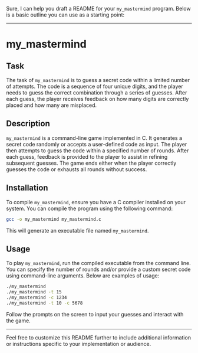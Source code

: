 Sure, I can help you draft a README for your `my_mastermind` program. Below is a basic outline you can use as a starting point:

---

# my_mastermind

## Task

The task of `my_mastermind` is to guess a secret code within a limited number of attempts. The code is a sequence of four unique digits, and the player needs to guess the correct combination through a series of guesses. After each guess, the player receives feedback on how many digits are correctly placed and how many are misplaced.

## Description

`my_mastermind` is a command-line game implemented in C. It generates a secret code randomly or accepts a user-defined code as input. The player then attempts to guess the code within a specified number of rounds. After each guess, feedback is provided to the player to assist in refining subsequent guesses. The game ends either when the player correctly guesses the code or exhausts all rounds without success.

## Installation

To compile `my_mastermind`, ensure you have a C compiler installed on your system. You can compile the program using the following command:

```bash
gcc -o my_mastermind my_mastermind.c
```

This will generate an executable file named `my_mastermind`.

## Usage

To play `my_mastermind`, run the compiled executable from the command line. You can specify the number of rounds and/or provide a custom secret code using command-line arguments. Below are examples of usage:

```bash
./my_mastermind           
./my_mastermind -t 15     
./my_mastermind -c 1234   
./my_mastermind -t 10 -c 5678
```

Follow the prompts on the screen to input your guesses and interact with the game.

---

Feel free to customize this README further to include additional information or instructions specific to your implementation or audience.